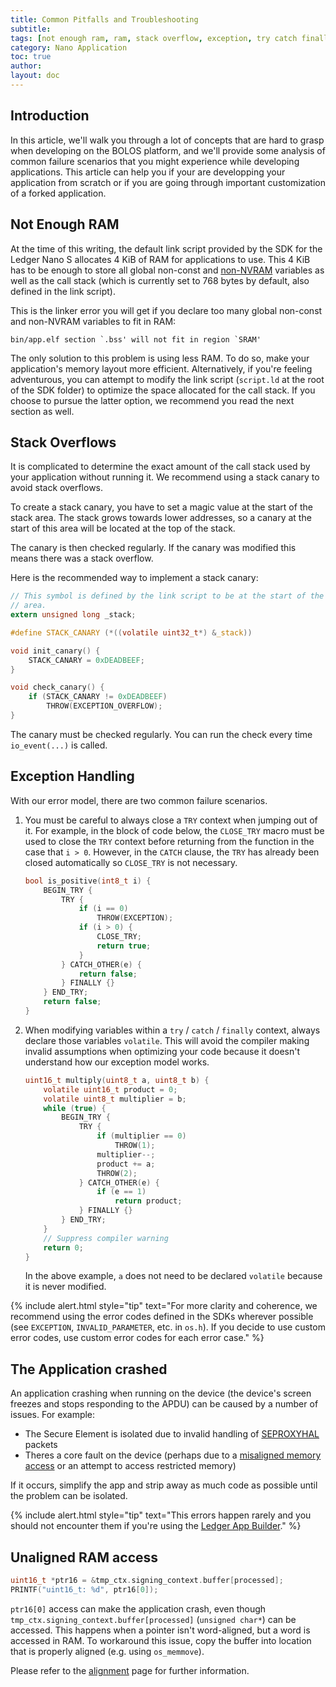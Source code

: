 ```yaml
---
title: Common Pitfalls and Troubleshooting
subtitle:
tags: [not enough ram, ram, stack overflow, exception, try catch finally, application crashing, app crashing, unaligned ram]
category: Nano Application
toc: true
author:
layout: doc
---
```


## Introduction

In this article, we'll walk you through a lot of concepts that are hard to grasp when developing on the BOLOS platform, and we'll provide some analysis of common failure scenarios that you might experience while developing applications. This article can help you if your are developping your application from scratch or if you are going through important customization of a forked application.

## Not Enough RAM

At the time of this writing, the default link script provided by the SDK for the Ledger Nano S allocates 4 KiB of RAM for applications to use. This 4 KiB has to be enough to store all global non-const and [non-NVRAM](../persistent-storage) variables as well as the call stack (which is currently set to 768 bytes by default, also defined in the link script).

This is the linker error you will get if you declare too many global non-const and non-NVRAM variables to fit in RAM:

```
bin/app.elf section `.bss' will not fit in region `SRAM'
```

The only solution to this problem is using less RAM. To do so, make your application's memory layout more efficient. Alternatively, if you're feeling adventurous, you can attempt to modify the link script (`script.ld` at the root of the SDK folder) to optimize the space allocated for the call stack. If you choose to pursue the latter option, we recommend you read the next section as well.

## Stack Overflows

It is complicated to determine the exact amount of the call stack used by your application without running it. We recommend using a stack canary to avoid stack overflows.

To create a stack canary, you have to set a magic value at the start of the stack area. The stack grows towards lower addresses, so a canary at the start of this area will be located at the top of the stack.

The canary is then checked regularly. If the canary was modified this means there was a stack overflow.

Here is the recommended way to implement a stack canary:

``` c
// This symbol is defined by the link script to be at the start of the stack
// area.
extern unsigned long _stack;

#define STACK_CANARY (*((volatile uint32_t*) &_stack))

void init_canary() {
    STACK_CANARY = 0xDEADBEEF;
}

void check_canary() {
    if (STACK_CANARY != 0xDEADBEEF)
        THROW(EXCEPTION_OVERFLOW);
}
```

The canary must be checked regularly. You can run the check every time `io_event(...)` is called.

## Exception Handling

With our error model, there are two common failure scenarios.

1. You must be careful to always close a `TRY` context when jumping out of it. For example, in the block of code below, the `CLOSE_TRY` macro must be used to close the `TRY` context before returning from the function in the case that `i > 0`. However, in the `CATCH` clause, the `TRY` has already been closed automatically so `CLOSE_TRY` is not necessary.

    ``` c
    bool is_positive(int8_t i) {
        BEGIN_TRY {
            TRY {
                if (i == 0)
                    THROW(EXCEPTION);
                if (i > 0) {
                    CLOSE_TRY;
                    return true;
                }
            } CATCH_OTHER(e) {
                return false;
            } FINALLY {}
        } END_TRY;
        return false;
    }
    ```

2. When modifying variables within a `try` / `catch` / `finally` context, always declare those variables `volatile`. This will avoid the compiler making invalid assumptions when optimizing your code because it doesn't understand how our exception model works.

    ``` c
    uint16_t multiply(uint8_t a, uint8_t b) {
        volatile uint16_t product = 0;
        volatile uint8_t multiplier = b;
        while (true) {
            BEGIN_TRY {
                TRY {
                    if (multiplier == 0)
                        THROW(1);
                    multiplier--;
                    product += a;
                    THROW(2);
                } CATCH_OTHER(e) {
                    if (e == 1)
                        return product;
                } FINALLY {}
            } END_TRY;
        }
        // Suppress compiler warning
        return 0;
    }
    ```

    In the above example, `a` does not need to be declared `volatile` because it is never modified.

<!--  -->
{% include alert.html style="tip" text="For more clarity and coherence, we recommend using the error codes defined in the SDKs wherever possible (see <code>EXCEPTION</code>, <code>INVALID_PARAMETER</code>, etc. in <code>os.h</code>). If you decide to use custom error codes, use custom error codes for each error case." %}
<!--  -->

## The Application crashed

An application crashing when running on the device (the device's screen freezes and stops responding to the APDU) can be caused by a number of issues. For example:
- The Secure Element is isolated due to invalid handling of [SEPROXYHAL](https://developers.ledger.com/docs/nano-app/bolos-hardware-architecture/#seproxyhal) packets
- Theres a core fault on the device (perhaps due to a [misaligned memory access](../memory-alignment) or an attempt to access restricted memory)

If it occurs, simplify the app and strip away as much code as possible until the problem can be isolated.

<!--  -->
{% include alert.html style="tip" text="This errors happen rarely and you should not encounter them if you're using the <a href='../build'>Ledger App Builder</a>." %}
<!--  -->


## Unaligned RAM access

``` c
uint16_t *ptr16 = &tmp_ctx.signing_context.buffer[processed];
PRINTF("uint16_t: %d", ptr16[0]);
```

`ptr16[0]` access can make the application crash, even though `tmp_ctx.signing_context.buffer[processed]` (`unsigned char*`) can be accessed. This happens when a pointer isn't word-aligned, but a word is accessed in RAM. To workaround this issue, copy the buffer into location that is properly aligned (e.g. using `os_memmove`).

Please refer to the [alignment](../memory-alignment) page for further information.


